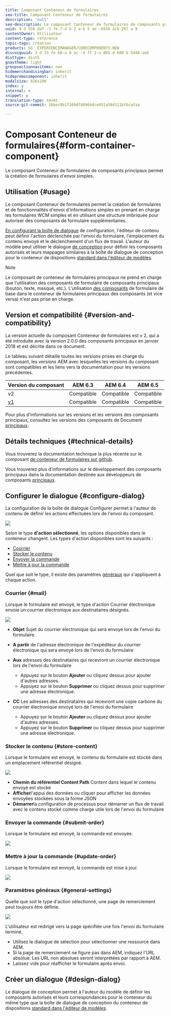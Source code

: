 ```yaml
---
title: Composant Conteneur de formulaires
seo-title: Composant Conteneur de formulaires
description: 'null'
seo-description: Le composant Conteneur de formulaires de composants principaux permet la création de formulaires d'envoi simples.
uuid: 9 d 556 daf -3 fe 7-4 b 2 a-b 5 ae -6926 acb 267 a 9
contentOwner: Utilisateur
content-type: référence
topic-tags: création
products: SG_ EXPERIENCEMANAGER/CORECOMPONENTS-NEW
discoiquuid: 3 d 33 fe 60-a 0 ac -4 ff 2-a 865-d 600 b 5448 aeb
disttype: dist5
gnavtheme: light
groupsectionnavitems: non
hidemerchandisingbar: inherit
hidepromocomponent: inherit
modalsize: 426x240
index: y
internal: n
snippet: y
translation-type: tm+mt
source-git-commit: 1bbec9b1f109df88964dce051a58d111bf6cafaa

---
```



# Composant Conteneur de formulaires{#form-container-component}

Le composant Conteneur de formulaires de composants principaux permet la création de formulaires d&#39;envoi simples.

## Utilisation {#usage}

Le composant Conteneur de formulaires permet la création de formulaires et de fonctionnalités d&#39;envoi d&#39;informations simples en prenant en charge les formulaires WCM simples et en utilisant une structure imbriquée pour autoriser des composants de formulaire supplémentaires.

[En configurant la boîte de dialogue](#configure-dialog) de configuration, l&#39;éditeur de contenu peut définir l&#39;action déclenchée par l&#39;envoi du formulaire, l&#39;emplacement du contenu envoyé et le déclenchement d&#39;un flux de travail. L&#39;auteur du modèle peut utiliser le dialogue [de conception](#design-dialog) pour définir les composants autorisés et leurs mappages similaires à la boîte de dialogue de conception pour le conteneur de dispositions [standard dans l&#39;éditeur de modèles](https://helpx.adobe.com/experience-manager/6-5/sites/authoring/using/templates.html).

>[!NOTE]
>
>Le composant de conteneur de formulaires principaux ne prend en charge que l&#39;utilisation des composants de formulaire de composants principaux (bouton, texte, masqué, etc.). L&#39;utilisation [des composants](https://helpx.adobe.com/experience-manager/6-5/sites/authoring/using/default-components-foundation.html) de formulaire de base dans le conteneur de formulaires principaux des composants (et vice versa) n&#39;est pas prise en charge.

## Version et compatibilité {#version-and-compatibility}

La version actuelle du composant Conteneur de formulaires est v 2, qui a été introduite avec la version 2.0.0 des composants principaux en janvier 2018 et est décrite dans ce document.

Le tableau suivant détaille toutes les versions prises en charge du composant, les versions AEM avec lesquelles les versions du composant sont compatibles et les liens vers la documentation pour les versions précédentes.

| Version du composant | AEM 6.3 | AEM 6.4 | AEM 6.5 |
|--- |--- |--- |--- |
| v2 | Compatible | Compatible | Compatible |
| [v1](form-container-v1.md) | Compatible | Compatible | Compatible |

Pour plus d&#39;informations sur les versions et les versions des composants principaux, consultez les versions des composants de Document [principaux](versions.md).

## Détails techniques {#technical-details}

Vous trouverez la documentation technique la plus récente sur le composant [de conteneur de formulaires sur github](https://github.com/adobe/aem-core-wcm-components/blob/master/content/src/content/jcr_root/apps/core/wcm/components/form/container/v2/container).

Vous trouverez plus d&#39;informations sur le développement des composants principaux dans la documentation destinée aux développeurs de composants [principaux](developing.md).

## Configurer le dialogue {#configure-dialog}

La configuration de la boîte de dialogue Configurer permet à l&#39;auteur de contenu de définir les actions effectuées lors de l&#39;envoi du composant.

![](assets/screen_shot_2018-01-12at122046.png)

Selon le type **d&#39;action sélectionné**, les options disponibles dans le conteneur changent. Les types d&#39;action disponibles sont les suivants :

* [Courrier](#mail)
* [Stocker le contenu](#store-content)
* [Envoyer la commande](#submit-order)
* [Mettre à jour la commande](#update-order)

Quel que soit le type, il existe des paramètres [généraux](#general-settings) qui s&#39;appliquent à chaque action.

### Courrier {#mail}

Lorsque le formulaire est envoyé, le type d&#39;action Courrier électronique envoie un courrier électronique aux destinataires désignés.

![](assets/screen_shot_2018-01-12at122554.png)

* **Objet**
Sujet du courrier électronique qui sera envoyé lors de l&#39;envoi du formulaire
* **A partir**
de l&#39;adresse électronique de l&#39;expéditeur du courrier électronique qui sera envoyé lors de l&#39;envoi du formulaire
* **Aux**
adresses des destinataires qui recevront un courrier électronique lors de l&#39;envoi du formulaire

   * Appuyez sur le bouton **Ajouter** ou cliquez dessus pour ajouter d&#39;autres adresses.
   * Appuyez sur le bouton **Supprimer** ou cliquez dessus pour supprimer une adresse électronique.
* **CC**
Les adresses des destinataires qui recevront une copie carbone du courrier électronique envoyé lors de l&#39;envoi du formulaire
   * Appuyez sur le bouton **Ajouter** ou cliquez dessus pour ajouter d&#39;autres adresses.
   * Appuyez sur le bouton **Supprimer** ou cliquez dessus pour supprimer une adresse électronique.

### Stocker le contenu {#store-content}

Lorsque le formulaire est envoyé, le contenu du formulaire est stocké dans un emplacement référentiel désigné.

![](assets/screen_shot_2018-01-12at122538.png)

* **Chemin du référentiel Content Path**
Content dans lequel le contenu envoyé est stocké
* **Afficher**l&#39;appui des données
ou cliquer pour afficher les données envoyées stockées sous la forme JSON
* **Démarrer**la configuration de processus
pour démarrer un flux de travail avec le contenu stocké comme charge utile lors de l&#39;envoi du formulaire

### Envoyer la commande {#submit-order}

Lorsque le formulaire est envoyé, la commande est envoyée.

![](assets/chlimage_1-3.png)

### Mettre à jour la commande {#update-order}

Lorsque le formulaire est envoyé, la commande est mise à jour.

![](assets/chlimage_1-4.png)

### Paramètres généraux {#general-settings}

Quelle que soit le type d&#39;action sélectionné, une page de remerciement peut toujours être définie.

![](assets/chlimage_1-5.png)

L&#39;utilisateur est redirigé vers la page spécifiée une fois l&#39;envoi du formulaire terminé.

* Utilisez le dialogue de sélection pour sélectionner une ressource dans AEM.
* Si la page de remerciement ne figure pas dans AEM, indiquez l&#39;URL absolue. Les URL non absolues seront interprétées par rapport à AEM.
* Laissez vide pour réafficher le formulaire après envoi.

## Créer un dialogue {#design-dialog}

Le dialogue de conception permet à l&#39;auteur du modèle de définir les composants autorisés et leurs correspondances pour le conteneur du même type que la boîte de dialogue de conception du conteneur de dispositions [standard dans l&#39;éditeur de modèles](https://helpx.adobe.com/experience-manager/6-5/sites/authoring/using/templates.html).